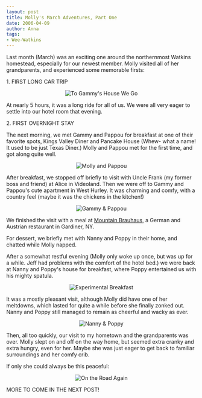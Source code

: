 ```yaml
---
layout: post
title: Molly's March Adventures, Part One
date: 2006-04-09
author: Anna
tags:
- Wee-Watkins
---
```


Last month (March) was an exciting one around the northernmost Watkins homestead, especially for our newest member. Molly visited all of her grandparents, and experienced some memorable firsts:

1\. FIRST LONG CAR TRIP

<div class="figure" align="center"><img class="photo" src="http://static.flickr.com/36/126018648_96313087a4.jpg" alt="To Gammy's House We Go" border="0"> </div>

At nearly 5 hours, it was a long ride for all of us. We were all very eager to settle into our hotel room that evening.

2\. FIRST OVERNIGHT STAY

The next morning, we met Gammy and Pappou for breakfast at one of their favorite spots, Kings Valley Diner and Pancake House (Whew- what a name! It used to be just Texas Diner.) Molly and Pappou met for the first time, and got along quite well. 

<div class="figure" align="center"><img class="photo" src="http://static.flickr.com/50/126095852_6c52d1a375.jpg" alt="Molly and Pappou" border="0"> </div>

After breakfast, we stopped off briefly to visit with Uncle Frank (my former boss and friend) at Alice in Videoland. Then we were off to Gammy and Pappou's cute apartment in West Hurley. It was charming and comfy, with a country feel (maybe it was the chickens in the kitchen!)

<div class="figure" align="center"><img class="photo" src="http://static.flickr.com/44/126024473_3e4e84dcfc.jpg" alt="Gammy &amp; Pappou" border="0"> </div>

We finished the visit with a meal at <a href="http://www.mountainbrauhaus.com/">Mountain Brauhaus</a>, a German and Austrian restaurant in Gardiner, NY.

For dessert, we briefly met with Nanny and Poppy in their home, and chatted while Molly napped. 

After a somewhat restful evening (Molly only woke up once, but was up for a while. Jeff had problems with the comfort of the hotel bed.) we were back at Nanny and Poppy's house for breakfast, where Poppy entertained us with his mighty spatula.

<div class="figure" align="center"><img class="photo" src="http://static.flickr.com/55/126075687_f368932bd2.jpg" alt="Experimental Breakfast" border="0"> </div>

It was a mostly pleasant visit, although Molly did have one of her meltdowns, which lasted for quite a while before she finally zonked out. Nanny and Poppy still managed to remain as cheerful and wacky as ever.

<div class="figure" align="center"><img class="photo" src="http://static.flickr.com/1/126050128_3328eaeb3f.jpg" alt="Nanny &amp; Poppy" border="0"> </div>

Then, all too quickly, our visit to my hometown and the grandparents was over. Molly slept on and off on the way home, but seemed extra cranky and extra hungry, even for her. Maybe she was just eager to get back to familiar surroundings and her comfy crib.

If only she could always be this peaceful:

<div class="figure" align="center"><img class="photo" src="http://static.flickr.com/41/126017432_8d172172d7.jpg" alt="On the Road Again" border="0"> </div>


MORE TO COME IN THE NEXT POST!